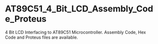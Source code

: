 # AT89C51_4_Bit_LCD_Assembly_Code_Proteus
4 Bit LCD Interfacing to AT89C51 Microcontroller. Assembly Code, Hex Code and Proteus files are available. 
